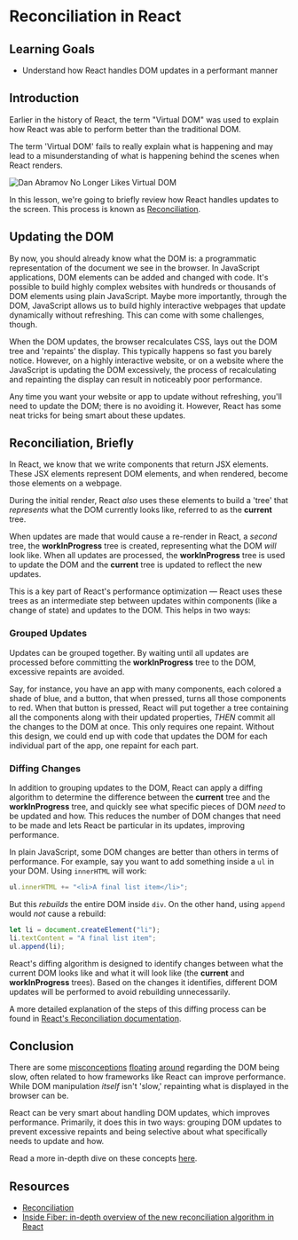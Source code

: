 # Reconciliation in React

## Learning Goals

- Understand how React handles DOM updates in a performant manner

## Introduction

Earlier in the history of React, the term "Virtual DOM" was used to explain how
React was able to perform better than the traditional DOM.

The term 'Virtual DOM' fails to really explain what is happening and may lead to
a misunderstanding of what is happening behind the scenes when React renders.

![Dan Abramov No Longer Likes Virtual DOM](https://curriculum-content.s3.amazonaws.com/react/virtual_dom_bad.png)

In this lesson, we're going to briefly review how React handles updates to the
screen. This process is known as [Reconciliation][reconciliation].

## Updating the DOM

By now, you should already know what the DOM is: a programmatic representation
of the document we see in the browser. In JavaScript applications, DOM elements
can be added and changed with code. It's possible to build highly complex
websites with hundreds or thousands of DOM elements using plain JavaScript.
Maybe more importantly, through the DOM, JavaScript allows us to build highly
interactive webpages that update dynamically without refreshing. This can come
with some challenges, though.

When the DOM updates, the browser recalculates CSS, lays out the DOM tree and
'repaints' the display. This typically happens so fast you barely notice.
However, on a highly interactive website, or on a website where the JavaScript
is updating the DOM excessively, the process of recalculating and repainting
the display can result in noticeably poor performance.

Any time you want your website or app to update without refreshing, you'll
need to update the DOM; there is no avoiding it. However, React has some neat
tricks for being smart about these updates.

## Reconciliation, Briefly

In React, we know that we write components that return JSX elements. These JSX
elements represent DOM elements, and when rendered, become those elements on a
webpage.

During the initial render, React _also_ uses these elements to build a 'tree'
that _represents_ what the DOM currently looks like, referred to as the
**current** tree.

When updates are made that would cause a re-render in React, a _second_ tree,
the **workInProgress** tree is created, representing what the DOM _will_ look
like. When all updates are processed, the **workInProgress** tree is used to
update the DOM and the **current** tree is updated to reflect the new updates.

This is a key part of React's performance optimization — React uses these
trees as an intermediate step between updates within components (like a change
of state) and updates to the DOM. This helps in two ways:

### Grouped Updates

Updates can be grouped together. By waiting until all updates are processed
before committing the **workInProgress** tree to the DOM, excessive repaints are
avoided.

Say, for instance, you have an app with many components, each colored a shade of
blue, and a button, that when pressed, turns all those components to red. When
that button is pressed, React will put together a tree containing all the
components along with their updated properties, _THEN_ commit all the changes to
the DOM at once. This only requires one repaint. Without this design, we could
end up with code that updates the DOM for each individual part of the app, one
repaint for each part.

### Diffing Changes

In addition to grouping updates to the DOM, React can apply a diffing algorithm
to determine the difference between the **current** tree and the
**workInProgress** tree, and quickly see what specific pieces of DOM _need_ to
be updated and how. This reduces the number of DOM changes that need to be made
and lets React be particular in its updates, improving performance.

In plain JavaScript, some DOM changes are better than others in terms of
performance. For example, say you want to add something inside a `ul` in your
DOM. Using `innerHTML` will work:

```js
ul.innerHTML += "<li>A final list item</li>";
```

But this _rebuilds_ the entire DOM inside `div`. On the other hand, using
`append` would _not_ cause a rebuild:

```js
let li = document.createElement("li");
li.textContent = "A final list item";
ul.append(li);
```

React's diffing algorithm is designed to identify changes between what the
current DOM looks like and what it will look like (the **current** and
**workInProgress** trees). Based on the changes it identifies, different
DOM updates will be performed to avoid rebuilding unnecessarily.

A more detailed explanation of the steps of this diffing process can be found
in [React's Reconciliation documentation][reconciliation].

## Conclusion

There are some [misconceptions][1] [floating][2] [around][3] regarding the DOM
being slow, often related to how frameworks like React can improve performance.
While DOM manipulation _itself_ isn't 'slow,' repainting what is displayed in
the browser can be.

React can be very smart about handling DOM updates, which improves performance.
Primarily, it does this in two ways: grouping DOM updates to prevent excessive
repaints and being selective about what specifically needs to update and how.

Read a more in-depth dive on these concepts [here][fiber].

## Resources

- [Reconciliation][reconciliation]
- [Inside Fiber: in-depth overview of the new reconciliation algorithm in React][fiber]

[reconciliation]: https://reactjs.org/docs/reconciliation.html
[fiber]: https://medium.com/react-in-depth/inside-fiber-in-depth-overview-of-the-new-reconciliation-algorithm-in-react-e1c04700ef6e
[1]: https://www.quora.com/Why-is-Reacts-virtual-DOM-so-much-faster-than-the-real-DOM
[2]: https://news.ycombinator.com/item?id=9155564
[3]: https://www.reddit.com/r/javascript/comments/6115ay/why_do_developers_think_the_dom_is_slow/
